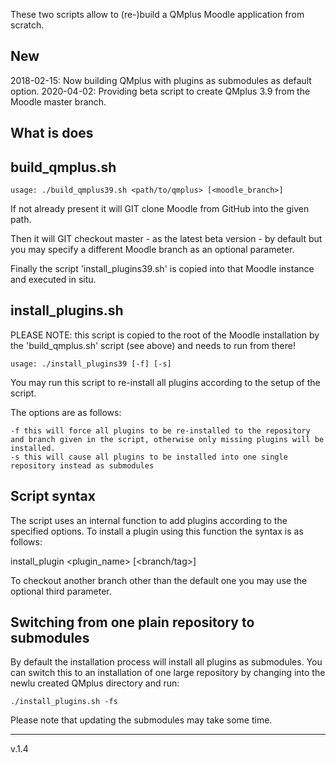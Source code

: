 These two scripts allow to (re-)build a QMplus Moodle application from scratch.

New
-----
2018-02-15: Now building QMplus with plugins as submodules as default option.
2020-04-02: Providing beta script to create QMplus 3.9 from the Moodle master branch.


What is does
---------------

build_qmplus.sh
---------------

	usage: ./build_qmplus39.sh <path/to/qmplus> [<moodle_branch>]

If not already present it will GIT clone Moodle from GitHub into the given path.

Then it will GIT checkout master - as the latest beta version - by default but you may specify a different Moodle branch as an optional parameter.

Finally the script 'install_plugins39.sh' is copied into that Moodle instance and executed in situ.


install_plugins.sh
------------------
PLEASE NOTE: this script is copied to the root of the Moodle installation by the 'build_qmplus.sh' script (see above) and needs to run from there!

	usage: ./install_plugins39 [-f] [-s]  

You may run this script to re-install all plugins according to the setup of the script.

The options are as follows:

	-f this will force all plugins to be re-installed to the repository and branch given in the script, otherwise only missing plugins will be installed.
	-s this will cause all plugins to be installed into one single repository instead as submodules

Script syntax
-------------
The script uses an internal function to add plugins according to the specified options.
To install a plugin using this function the syntax is as follows:

 install_plugin <gitURL> <plugin_name> [<branch/tag>]

To checkout another branch other than the default one you may use the optional third parameter.

Switching from one plain repository to submodules
-------------------------------------------------
By default the installation process will install all plugins as submodules.
You can switch this to an installation of one large repository by changing into the newlu created QMplus directory and run:

	./install_plugins.sh -fs

Please note that updating the submodules may take some time.

----
v.1.4
